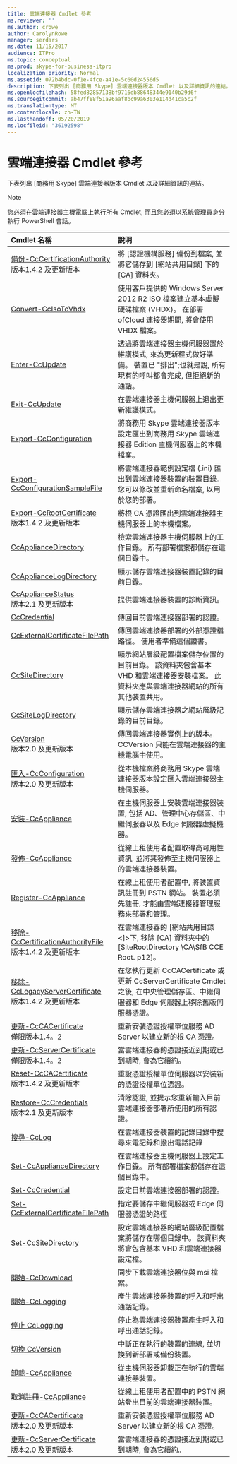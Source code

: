 ```yaml
---
title: 雲端連接器 Cmdlet 參考
ms.reviewer: ''
ms.author: crowe
author: CarolynRowe
manager: serdars
ms.date: 11/15/2017
audience: ITPro
ms.topic: conceptual
ms.prod: skype-for-business-itpro
localization_priority: Normal
ms.assetid: 072b4bdc-0f1e-4fce-a41e-5c60d24556d5
description: 下表列出 [商務用 Skype] 雲端連接器版本 Cmdlet 以及詳細資訊的連結。
ms.openlocfilehash: 58fed82857138bf9716db88648344e9140b29d6f
ms.sourcegitcommit: ab47ff88f51a96aaf8bc99a6303e114d41ca5c2f
ms.translationtype: MT
ms.contentlocale: zh-TW
ms.lasthandoff: 05/20/2019
ms.locfileid: "36192598"
---
```

# <a name="cloud-connector-cmdlet-reference"></a>雲端連接器 Cmdlet 參考
 
下表列出 [商務用 Skype] 雲端連接器版本 Cmdlet 以及詳細資訊的連結。
  
> [!NOTE]
> 您必須在雲端連接器主機電腦上執行所有 Cmdlet, 而且您必須以系統管理員身分執行 PowerShell 會話。 
  
|**Cmdlet 名稱**|**說明**|
|:-----|:-----|
|[備份-CcCertificationAuthority](backup-cccertificationauthority.md) <br/> 版本1.4.2 及更新版本  <br/> |將 [認證機構服務] 備份到檔案, 並將它儲存到 [網站共用目錄] 下的 [CA] 資料夾。     <br/> |
|[Convert-CcIsoToVhdx](convert-ccisotovhdx.md) <br/> |使用客戶提供的 Windows Server 2012 R2 ISO 檔案建立基本虛擬硬碟檔案 (VHDX)。 在部署 ofCloud 連接器期間, 將會使用 VHDX 檔案。  <br/> |
|[Enter-CcUpdate](enter-ccupdate.md) <br/> |透過將雲端連接器主機伺服器置於維護模式, 來為更新程式做好準備。 裝置已 "排出";也就是說, 所有現有的呼叫都會完成, 但拒絕新的通話。  <br/> |
|[Exit-CcUpdate](exit-ccupdate.md) <br/> |在雲端連接器主機伺服器上退出更新維護模式。  <br/> |
|[Export-CcConfiguration](export-ccconfiguration.md) <br/> | 將商務用 Skype 雲端連接器版本設定匯出到商務用 Skype 雲端連接器 Edition 主機伺服器上的本機檔案。 <br/> |
|[Export-CcConfigurationSampleFile](export-ccconfigurationsamplefile.md) <br/> |將雲端連接器範例設定檔 (.ini) 匯出到雲端連接器裝置的裝置目錄。 您可以修改並重新命名檔案, 以用於您的部署。  <br/> |
|[Export-CcRootCertificate](export-ccrootcertificate.md) <br/> 版本1.4.2 及更新版本  <br/> |將根 CA 憑證匯出到雲端連接器主機伺服器上的本機檔案。  <br/> |
|[CcApplianceDirectory](get-ccappliancedirectory.md) <br/> |檢索雲端連接器主機伺服器上的工作目錄。 所有部署檔案都儲存在這個目錄中。  <br/> |
|[CcApplianceLogDirectory](get-ccappliancelogdirectory.md) <br/> |顯示儲存雲端連接器裝置記錄的目前目錄。  <br/> |
|[CcApplianceStatus](get-ccappliancestatus.md) <br/> 版本2.1 及更新版本  <br/> |提供雲端連接器裝置的診斷資訊。  <br/> |
|[CcCredential](get-cccredential.md) <br/> |傳回目前雲端連接器部署的認證。  <br/> |
|[CcExternalCertificateFilePath](get-ccexternalcertificatefilepath.md) <br/> |傳回雲端連接器部署的外部憑證檔路徑。 使用者準備這個證書。  <br/> |
|[CcSiteDirectory](get-ccsitedirectory.md) <br/> |顯示網站層級配置檔案儲存位置的目前目錄。 該資料夾包含基本 VHD 和雲端連接器安裝檔案。 此資料夾應與雲端連接器網站的所有其他裝置共用。  <br/> |
|[CcSiteLogDirectory](get-ccsitelogdirectory.md) <br/> |顯示儲存雲端連接器之網站層級記錄的目前目錄。  <br/> |
|[CcVersion](get-ccversion.md) <br/> 版本2.0 及更新版本  <br/> |傳回雲端連接器實例上的版本。 CCVersion 只能在雲端連接器的主機電腦中使用。  <br/> |
|[匯入-CcConfiguration](import-ccconfiguration.md) <br/> 版本2.0 及更新版本  <br/> |從本機檔案將商務用 Skype 雲端連接器版本設定匯入雲端連接器主機伺服器。  <br/> |
|[安裝-CcAppliance](install-ccappliance.md) <br/> |在主機伺服器上安裝雲端連接器裝置, 包括 AD、管理中心存儲區、中繼伺服器以及 Edge 伺服器虛擬機器。  <br/> |
|[發佈-CcAppliance](publish-ccappliance.md) <br/> | 從線上租使用者配置取得高可用性資訊, 並將其發佈至主機伺服器上的雲端連接器裝置。 <br/> |
|[Register-CcAppliance](register-ccappliance.md) <br/> | 在線上租使用者配置中, 將裝置資訊註冊到 PSTN 網站。 裝置必須先註冊, 才能由雲端連接器管理服務來部署和管理。 <br/> |
|[移除-CcCertificationAuthorityFile](remove-cccertificationauthorityfile.md) <br/> 版本1.4.2 及更新版本  <br/> |在雲端連接器的 [網站共用目錄\<]\>下, 移除 [CA] 資料夾中的 [SiteRootDirectory \CA\SfB CCE Root. p12]。  <br/> |
|[移除-CcLegacyServerCertificate](remove-cclegacyservercertificate.md) <br/> 版本1.4.2 及更新版本  <br/> |在您執行更新 CcCACertificate 或更新 CcServerCertificate Cmdlet 之後, 在中央管理儲存區、中繼伺服器和 Edge 伺服器上移除舊版伺服器憑證。  <br/> |
|[更新-CcCACertificate](renew-cccacertificate.md) <br/> 僅限版本1.4。2  <br/> |重新安裝憑證授權單位服務 AD Server 以建立新的根 CA 憑證。  <br/> |
|[更新-CcServerCertificate](renew-ccservercertificate.md) <br/> 僅限版本1.4。2  <br/> |當雲端連接器的憑證接近到期或已到期時, 會為它續約。  <br/> |
|[Reset-CcCACertificate](reset-cccacertificate.md) <br/> 版本1.4.2 及更新版本  <br/> |重設憑證授權單位伺服器以安裝新的憑證授權單位憑證。  <br/> |
|[Restore-CcCredentials](restore-cccredentials.md) <br/> 版本2.1 及更新版本  <br/> |清除認證, 並提示您重新輸入目前雲端連接器部署所使用的所有認證。  <br/> |
|[搜尋-CcLog](search-cclog.md) <br/> |在雲端連接器裝置的記錄目錄中搜尋來電記錄和撥出電話記錄  <br/> |
|[Set-CcApplianceDirectory](set-ccappliancedirectory.md) <br/> |在雲端連接器主機伺服器上設定工作目錄。 所有部署檔案都儲存在這個目錄中。  <br/> |
|[Set-CcCredential](set-cccredential.md) <br/> |設定目前雲端連接器部署的認證。  <br/> |
|[Set-CcExternalCertificateFilePath](set-ccexternalcertificatefilepath.md) <br/> |指定要儲存中繼伺服器或 Edge 伺服器憑證的路徑  <br/> |
|[Set-CcSiteDirectory](set-ccsitedirectory.md) <br/> |設定雲端連接器的網站層級配置檔案將儲存在哪個目錄中。 該資料夾將會包含基本 VHD 和雲端連接器設定檔。  <br/> |
|[開始-CcDownload](start-ccdownload.md) <br/> |同步下載雲端連接器位與 msi 檔案。  <br/> |
|[開始-CcLogging](start-cclogging.md) <br/> |產生雲端連接器裝置的呼入和呼出通話記錄。  <br/> |
|[停止 CcLogging](stop-cclogging.md) <br/> |停止為雲端連接器裝置產生呼入和呼出通話記錄。  <br/> |
|[切換 CcVersion](switch-ccversion.md) <br/> |中斷正在執行的裝置的連線, 並切換到新部署或備份裝置。  <br/> |
|[卸載-CcAppliance](uninstall-ccappliance.md) <br/> |從主機伺服器卸載正在執行的雲端連接器裝置。  <br/> |
|[取消註冊-CcAppliance](unregister-ccappliance.md) <br/> |從線上租使用者配置中的 PSTN 網站登出目前的雲端連接器裝置。  <br/> |
|[更新-CcCACertificate](update-cccacertificate.md) <br/> 版本2.0 及更新版本  <br/> |重新安裝憑證授權單位服務 AD Server 以建立新的根 CA 憑證。  <br/> |
|[更新-CcServerCertificate](update-ccservercertificate.md) <br/> 版本2.0 及更新版本  <br/> |當雲端連接器的憑證接近到期或已到期時, 會為它續約。  <br/> |
   

